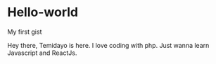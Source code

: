 # Hello-world
My first gist

Hey there, Temidayo is here. I love coding with php. Just wanna learn Javascript and ReactJs.

